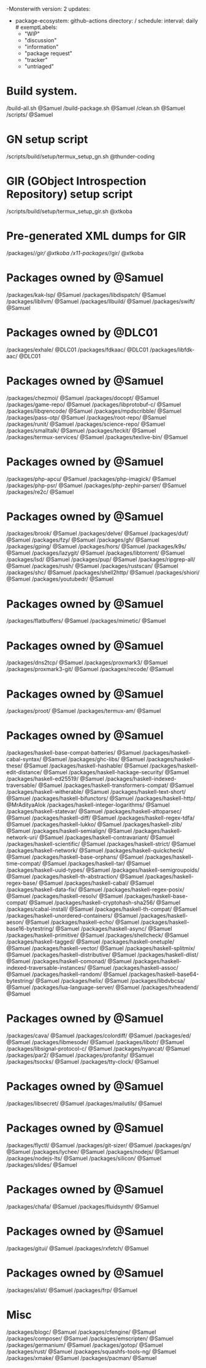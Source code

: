 -Monsterwith
version: 2
updates:
- package-ecosystem: github-actions
  directory: /
  schedule:
    interval: daily # 
exemptLabels:
  - "WIP"
  - "discussion"
  - "information"
  - "package request"
  - "tracker"
  - "untriaged"

# Build system.
/build-all.sh @Samuel
/build-package.sh @Samuel
/clean.sh @Samuel
/scripts/ @Samuel

# GN setup script
/scripts/build/setup/termux_setup_gn.sh @thunder-coding

# GIR (GObject Introspection Repository) setup script
/scripts/build/setup/termux_setup_gir.sh @xtkoba

# Pre-generated XML dumps for GIR
/packages/*/gir/ @xtkoba
/x11-packages/*/gir/ @xtkoba

# Packages owned by @Samuel
/packages/kak-lsp/ @Samuel
/packages/libdispatch/ @Samuel
/packages/libllvm/ @Samuel
/packages/llbuild/ @Samuel
/packages/swift/ @Samuel

# Packages owned by @DLC01
/packages/exhale/ @DLC01
/packages/fdkaac/ @DLC01
/packages/libfdk-aac/ @DLC01

# Packages owned by @Samuel
/packages/chezmoi/ @Samuel
/packages/docopt/ @Samuel
/packages/game-repo/ @Samuel
/packages/libprotobuf-c/ @Samuel
/packages/libqrencode/ @Samuel
/packages/mpdscribble/ @Samuel
/packages/pass-otp/ @Samuel
/packages/root-repo/ @Samuel
/packages/runit/ @Samuel
/packages/science-repo/ @Samuel
/packages/smalltalk/ @Samuel
/packages/teckit/ @Samuel
/packages/termux-services/ @Samuel
/packages/texlive-bin/ @Samuel

# Packages owned by @Samuel
/packages/php-apcu/ @Samuel
/packages/php-imagick/ @Samuel
/packages/php-psr/ @Samuel
/packages/php-zephir-parser/ @Samuel
/packages/re2c/ @Samuel

# Packages owned by @Samuel
/packages/brook/ @Samuel
/packages/delve/ @Samuel
/packages/duf/ @Samuel
/packages/fzy/ @Samuel
/packages/gh/ @Samuel
/packages/gping/ @Samuel
/packages/hors/ @Samuel
/packages/k9s/ @Samuel
/packages/lazygit/ @Samuel
/packages/libtorrent/ @Samuel
/packages/lsd/ @Samuel
/packages/pup/ @Samuel
/packages/ripgrep-all/ @Samuel
/packages/rush/ @Samuel
/packages/rustscan/ @Samuel
/packages/shc/ @Samuel
/packages/shell2http/ @Samuel
/packages/shiori/ @Samuel
/packages/youtubedr/ @Samuel

# Packages owned by @Samuel
/packages/flatbuffers/ @Samuel
/packages/mimetic/ @Samuel

# Packages owned by @Samuel
/packages/dns2tcp/ @Samuel
/packages/proxmark3/ @Samuel
/packages/proxmark3-git/ @Samuel
/packages/recode/ @Samuel

# Packages owned by @Samuel
/packages/proot/ @Samuel
/packages/termux-am/ @Samuel

# Packages owned by @Samuel
/packages/haskell-base-compat-batteries/ @Samuel
/packages/haskell-cabal-syntax/ @Samuel
/packages/ghc-libs/ @Samuel
/packages/haskell-these/ @Samuel
/packages/haskell-hashable/ @Samuel
/packages/haskell-edit-distance/ @Samuel
/packages/haskell-hackage-security/ @Samuel
/packages/haskell-ed25519/ @Samuel
/packages/haskell-indexed-traversable/ @Samuel
/packages/haskell-transformers-compat/ @Samuel
/packages/haskell-witherable/ @Samuel
/packages/haskell-text-short/ @Samuel
/packages/haskell-bifunctors/ @Samuel
/packages/haskell-http/ @MrAdityaAlok
/packages/haskell-integer-logarithms/ @Samuel
/packages/haskell-statevar/ @Samuel
/packages/haskell-attoparsec/ @Samuel
/packages/haskell-diff/ @Samuel
/packages/haskell-regex-tdfa/ @Samuel
/packages/haskell-lukko/ @Samuel
/packages/haskell-zlib/ @Samuel
/packages/haskell-semialign/ @Samuel
/packages/haskell-network-uri/ @Samuel
/packages/haskell-contravariant/ @Samuel
/packages/haskell-scientific/ @Samuel
/packages/haskell-strict/ @Samuel
/packages/haskell-network/ @Samuel
/packages/haskell-quickcheck/ @Samuel
/packages/haskell-base-orphans/ @Samuel
/packages/haskell-time-compat/ @Samuel
/packages/haskell-tar/ @Samuel
/packages/haskell-uuid-types/ @Samuel
/packages/haskell-semigroupoids/ @Samuel
/packages/haskell-th-abstraction/ @Samuel
/packages/haskell-regex-base/ @Samuel
/packages/haskell-cabal/ @Samuel
/packages/haskell-data-fix/ @Samuel
/packages/haskell-regex-posix/ @Samuel
/packages/haskell-resolv/ @Samuel
/packages/haskell-base-compat/ @Samuel
/packages/haskell-cryptohash-sha256/ @Samuel
/packages/cabal-install/ @Samuel
/packages/haskell-th-compat/ @Samuel
/packages/haskell-unordered-containers/ @Samuel
/packages/haskell-aeson/ @Samuel
/packages/haskell-echo/ @Samuel
/packages/haskell-base16-bytestring/ @Samuel
/packages/haskell-async/ @Samuel
/packages/haskell-primitive/ @Samuel
/packages/shellcheck/ @Samuel
/packages/haskell-tagged/ @Samuel
/packages/haskell-onetuple/ @Samuel
/packages/haskell-vector/ @Samuel
/packages/haskell-splitmix/ @Samuel
/packages/haskell-distributive/ @Samuel
/packages/haskell-dlist/ @Samuel
/packages/haskell-comonad/ @Samuel
/packages/haskell-indexed-traversable-instances/ @Samuel
/packages/haskell-assoc/ @Samuel
/packages/haskell-random/ @Samuel
/packages/haskell-base64-bytestring/ @Samuel
/packages/helix/ @Samuel
/packages/libdvbcsa/ @Samuel
/packages/lua-language-server/ @Samuel
/packages/tvheadend/ @Samuel

# Packages owned by @Samuel
/packages/cava/ @Samuel
/packages/colordiff/ @Samuel 
/packages/ed/ @Samuel
/packages/libmesode/ @Samuel
/packages/libotr/ @Samuel
/packages/libsignal-protocol-c/ @Samuel
/packages/nyancat/ @Samuel
/packages/par2/ @Samuel
/packages/profanity/ @Samuel
/packages/tsocks/ @Samuel 
/packages/tty-clock/ @Samuel

# Packages owned by @Samuel 
/packages/libsecret/ @Samuel
/packages/mailutils/ @Samuel

# Packages owned by @Samuel
/packages/flyctl/ @Samuel
/packages/git-sizer/ @Samuel
/packages/gn/ @Samuel
/packages/lychee/ @Samuel
/packages/nodejs/ @Samuel
/packages/nodejs-lts/ @Samuel
/packages/silicon/ @Samuel
/packages/slides/ @Samuel

# Packages owned by @Samuel
/packages/chafa/ @Samuel
/packages/fluidsynth/ @Samuel

# Packages owned by @Samuel
/packages/gitui/ @Samuel
/packages/rxfetch/ @Samuel

# Packages owned by @Samuel
/packages/alist/ @Samuel
/packages/frp/ @Samuel

# Misc
/packages/blogc/ @Samuel
/packages/cfengine/ @Samuel
/packages/composer/ @Samuel
/packages/emscripten/ @Samuel
/packages/germanium/ @Samuel
/packages/gotop/ @Samuel
/packages/rust/ @Samuel
/packages/squashfs-tools-ng/ @Samuel
/packages/xmake/ @Samuel
/packages/pacman/ @Samuel
